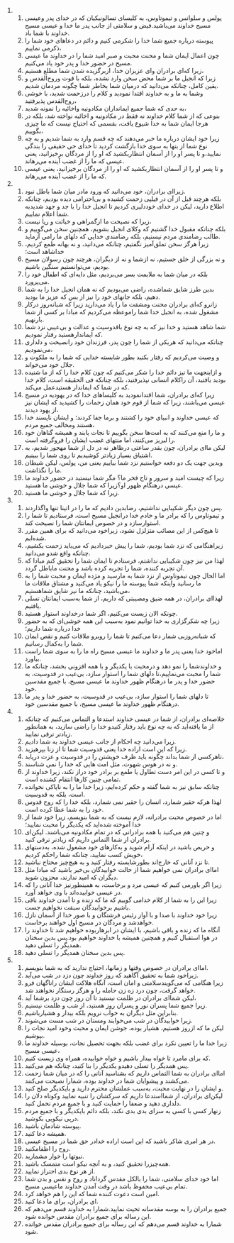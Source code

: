 <ol>
  <li>
    <ol>
      <li>پولس و سلوانس و تیموتاوس، به کلیسای تسالونیکیان که در خدای پدر وعیسی مسیح خداوند می‌باشید.فیض و سلامتی از جانب پدر ما خدا و عیسی مسیح خداوند با شما باد.</li>
      <li>پیوسته درباره جمیع شما خدا را شکرمی کنیم و دائم در دعاهای خود شما را ذکرمی نماییم،</li>
      <li>چون اعمال ایمان شما و محنت محبت و صبر امید شما را در خداوند ما عیسی مسیح در حضور خدا و پدر خود یاد می‌کنیم.</li>
      <li>زیرا که‌ای برادران و‌ای عزیزان خدا، ازبرگزیده شدن شما مطلع هستیم،</li>
      <li>زیرا که انجیل ما بر شما محض سخن وارد نشده، بلکه با قوت وروح‌القدس و یقین کامل، چنانکه می‌دانید که درمیان شما بخاطر شما چگونه مردمان شدیم.</li>
      <li>وشما به ما و به خداوند اقتدا نمودید و کلام را درزحمت شدید، با خوشی روح‌القدس پذیرفتید،</li>
      <li>به حدی که شما جمیع ایمانداران مکادونیه واخائیه را نمونه شدید،</li>
      <li>بنوعی که از شما کلام خداوند نه فقط در مکادونیه و اخائیه نواخته شد، بلکه در هرجا ایمان شما به خدا شیوع یافت، بقسمی که احتیاج نیست که ما چیزی بگوییم،</li>
      <li>زیرا خود ایشان درباره ما خبر می‌دهند که چه قسم وارد به شما شدیم و به چه نوع شما از بتها به سوی خدا بازگشت کردید تا خدای حی حقیقی را بندگی نمایید،و تا پسر او را از آسمان انتظاربکشید که او را از مردگان برخیزانید، یعنی عیسی که ما را از غضب آینده می‌رهاند.</li>
      <li>و تا پسر او را از آسمان انتظاربکشید که او را از مردگان برخیزانید، یعنی عیسی که ما را از غضب آینده می‌رهاند.</li>
    </ol>
  </li>
  <li>
    <ol>
      <li>زیرا‌ای برادران، خود می‌دانید که ورود مادر میان شما باطل نبود.</li>
      <li>بلکه هرچند قبل از آن در فیلپی زحمت کشیده و بی‌احترامی دیده بودیم، چنانکه اطلاع دارید، لیکن در خدای خوددلیری کردیم تا انجیل خدا را با جد و جهد شدیدبه شما اعلام نماییم.</li>
      <li>زیرا که نصیحت ما ازگمراهی و خباثت و ریا نیست،</li>
      <li>بلکه چنانکه مقبول خدا گشتیم که وکلای انجیل بشویم، همچنین سخن می‌گوییم و طالب رضامندی مردم نیستیم، بلکه رضامندی خدایی که دلهای ما رامی آزماید.</li>
      <li>زیرا هرگز سخن تملق‌آمیز نگفتیم، چنانکه می‌دانید، و نه بهانه طمع کردیم، خداشاهد است؛</li>
      <li>و نه بزرگی از خلق جستیم، نه ازشما و نه از دیگران، هرچند چون رسولان مسیح بودیم، می‌توانستیم سنگین باشیم.</li>
      <li>بلکه در میان شما به ملایمت بسر می‌بردیم، مثل دایه‌ای که اطفال خود را می‌پرورد.</li>
      <li>بدین طرز شایق شماشده، راضی می‌بودیم که نه همان انجیل خدا را به شما دهیم، بلکه جانهای خود را نیز از بس که عزیز ما بودید.</li>
      <li>زانرو که‌ای برادران محنت ومشقت ما را یاد می‌دارید زیرا که شبانه‌روز درکار مشغول شده، به انجیل خدا شما راموعظه می‌کردیم که مبادا بر کسی از شما بارنهیم.</li>
      <li>شما شاهد هستید و خدا نیز که به چه نوع باقدوسیت و عدالت و بی‌عیبی نزد شما که ایماندارهستید رفتار نمودیم.</li>
      <li>چنانکه می‌دانید که هریکی از شما را چون پدر، فرزندان خود رانصیحت و دلداری می‌نمودیم،</li>
      <li>و وصیت می‌کردیم که رفتار بکنید بطور شایسته خدایی که شما را به ملکوت و جلال خود می‌خواند.</li>
      <li>و ازاینجهت ما نیز دائم خدا را شکر می‌کنیم که چون کلام خدا را که از ما شنیده بودید یافتید، آن راکلام انسانی نپذیرفتید، بلکه چنانکه فی الحقیقه است، کلام خدا که در شما که ایماندار هستیدعمل می‌کند.</li>
      <li>زیرا که‌ای برادران، شما اقتدانمودید به کلیساهای خدا که در یهودیه در مسیح عیسی می‌باشند، زیرا که شما از قوم خود همان زحمات را کشیدید که ایشان نیز از یهود دیدند،</li>
      <li>که عیسی خداوند و انبیای خود را کشتند و برما جفا کردند؛ و ایشان ناپسند خدا هستند ومخالف جمیع مردم،</li>
      <li>و ما را منع می‌کنند که به امت‌ها سخن بگوییم تا نجات یابند و همیشه گناهان خود را لبریز می‌کنند، اما منتهای غضب ایشان را فروگرفته است.</li>
      <li>لیکن ما‌ای برادران، چون بقدر ساعتی درظاهر نه در دل از شما مهجور شدیم، به اشتیاق بسیار زیادتر کوشیدیم تا روی شما را ببینیم.</li>
      <li>وبدین جهت یک دو دفعه خواستیم نزد شما بیاییم یعنی من، پولس، لیکن شیطان ما را نگذاشت.</li>
      <li>زیرا که چیست امید و سرور و تاج فخر ما؟ مگر شما نیستید در حضور خداوند ما عیسی درهنگام ظهور او؟زیرا که شما جلال و خوشی ما هستید.</li>
      <li>زیرا که شما جلال و خوشی ما هستید.</li>
    </ol>
  </li>
  <li>
    <ol>
      <li>پس چون دیگر شکیبایی نداشتیم، رضابدین دادیم که ما را در اتینا تنها واگذاردند.</li>
      <li>و تیموتاوس را که برادر ما و خادم خدا درانجیل مسیح است، فرستادیم تا شما را استوارسازد و در خصوص ایمانتان شما را نصیحت کند.</li>
      <li>تا هیچ‌کس از این مصائب متزلزل نشود، زیراخود می‌دانید که برای همین مقرر شده‌ایم.</li>
      <li>زیراهنگامی که نزد شما بودیم، شما را پیش خبردادیم که می‌باید زحمت بکشیم، چنانکه واقع شدو می‌دانید.</li>
      <li>لهذا من نیز چون شکیبایی نداشتم، فرستادم تا ایمان شما را تحقیق کنم مبادا که آن تجربه کننده، شما را تجربه کرده باشد و محنت ماباطل گردد.</li>
      <li>اما الحال چون تیموتاوس از نزد شما به مارسید و مژده ایمان و محبت شما را به ما رسانید واینکه شما پیوسته ما را نیکو یاد می‌کنید و مشتاق ملاقات ما می‌باشید، چنانکه ما نیز شایق شماهستیم،</li>
      <li>لهذا‌ای برادران، در همه ضیق ومصیبتی که داریم، از شما به‌سبب ایمانتان تسلی یافتیم.</li>
      <li>چونکه الان زیست می‌کنیم، اگر شما درخداوند استوار هستید.</li>
      <li>زیرا چه شکرگزاری به خدا توانیم نمود به‌سبب این همه خوشی‌ای که به حضور خدا درباره شما داریم؛</li>
      <li>که شبانه‌روزبی شمار دعا می‌کنیم تا شما را روبرو ملاقات کنیم و نقص ایمان شما را به‌کمال رسانیم.</li>
      <li>اماخود خدا یعنی پدر ما و خداوند ما عیسی مسیح راه ما را به سوی شما راست بیاورد.</li>
      <li>و خداوندشما را نمو دهد و درمحبت با یکدیگر و با همه افزونی بخشد، چنانکه ما شما را محبت می‌نماییم،تا دلهای شما را استوار سازد، بی‌عیب در قدوسیت، به حضور خدا و پدر ما درهنگام ظهور خداوند ما عیسی مسیح، با جمیع مقدسین خود.</li>
      <li>تا دلهای شما را استوار سازد، بی‌عیب در قدوسیت، به حضور خدا و پدر ما درهنگام ظهور خداوند ما عیسی مسیح، با جمیع مقدسین خود.</li>
    </ol>
  </li>
  <li>
    <ol>
      <li>خلاصه‌ای برادران، از شما در عیسی خداوند استدعا و التماس می‌کنیم که چنانکه از ما یافته‌اید که به چه نوع باید رفتار کنیدو خدا را راضی سازید، به همانطور زیادتر ترقی نمایید.</li>
      <li>زیرا می‌دانید چه احکام از جانب عیسی خداوند به شما دادیم.</li>
      <li>زیرا که این است اراده خدا یعنی قدوسیت شما تا از زنا بپرهیزید.</li>
      <li>تاهرکسی از شما بداند چگونه باید ظرف خویشتن را در قدوسیت و عزت دریابد،</li>
      <li>و نه در هوس شهوت، مثل امت هایی که خدا را نمی شناسند.</li>
      <li>و تا کسی در این امر دست تطاول یا طمع بر برادر خود دراز نکند، زیرا خداوند از تمامی چنین کارها انتقام کشنده است.</li>
      <li>چنانکه سابق نیز به شما گفته و حکم کرده‌ایم، زیرا خدا ما را به ناپاکی نخوانده است، بلکه به قدوسیت.</li>
      <li>لهذا هرکه حقیر شمارد، انسان را حقیر نمی شمارد، بلکه خدا را که روح قدوس خود را به شما عطا کرده است.</li>
      <li>اما در خصوص محبت برادرانه، لازم نیست که به شما بنویسم، زیرا خود شما از خدا آموخته شده‌اید که یکدیگر را محبت نمایید؛</li>
      <li>و چنین هم می‌کنید با همه برادرانی که در تمام مکادونیه می‌باشند. لیکن‌ای برادران از شما التماس داریم که زیادتر ترقی کنید.</li>
      <li>و حریص باشید در اینکه آرام شوید و به‌کارهای خود مشغول شده، به‌دستهای خویش کسب نمایید، چنانکه شما راحکم کردیم،</li>
      <li>تا نزد آنانی که خارج‌اند بطورشایسته رفتار کنید و به هیچ‌چیز محتاج نباشید.</li>
      <li>اما‌ای برادران نمی خواهیم شما از حالت خوابیدگان بی‌خبر باشید که مبادا مثل دیگران که امید ندارند، محزون شوید.</li>
      <li>زیرا اگر باورمی کنیم که عیسی مرد و برخاست، به همینطورنیز خدا آنانی را که در عیسی خوابیده‌اند با وی خواهد آورد.</li>
      <li>زیرا این را به شما از کلام خدامی گوییم که ما که زنده و تا آمدن خداوند باقی باشیم برخوابیدگان سبقت نخواهیم جست.</li>
      <li>زیرا خود خداوند با صدا و با آواز رئیس فرشتگان و با صور خدا از آسمان نازل خواهدشد و مردگان در مسیح اول خواهند برخاست.</li>
      <li>آنگاه ما که زنده و باقی باشیم، با ایشان در ابرهاربوده خواهیم شد تا خداوند را در هوا استقبال کنیم و همچنین همیشه با خداوند خواهیم بود.پس بدین سخنان همدیگر را تسلی دهید.</li>
      <li>پس بدین سخنان همدیگر را تسلی دهید.</li>
    </ol>
  </li>
  <li>
    <ol>
      <li>اما‌ای برادران در خصوص وقتها و زمانها، احتیاج ندارید که به شما بنویسم.</li>
      <li>زیراخود شما به تحقیق آگاهید که روز خداوند چون دزد در شب می‌آید.</li>
      <li>زیرا هنگامی که می‌گویندسلامتی و امان است، آنگاه هلاکت ایشان راناگهان فرو خواهد گرفت، چون درد زه زن حامله را و هرگز رستگار نخواهند شد.</li>
      <li>لیکن شما‌ای برادران در ظلمت نیستید تا آن روز چون دزد برشما آید،</li>
      <li>زیرا جمیع شما پسران نور و پسران روز هستید، از شب و ظلمت نیستیم.</li>
      <li>بنابراین مثل دیگران به خواب نرویم بلکه بیدار و هشیارباشیم.</li>
      <li>زیرا خوابیدگان در شب می‌خوابند ومستان در شب مست می‌شوند.</li>
      <li>لیکن ما که ازروز هستیم، هشیار بوده، جوشن ایمان و محبت وخود امید نجات را بپوشیم.</li>
      <li>زیرا خدا ما را تعیین نکرد برای غضب بلکه بجهت تحصیل نجات، بوسیله خداوند ما عیسی مسیح،</li>
      <li>که برای مامرد تا خواه بیدار باشیم و خواه خوابیده، همراه وی زیست کنیم.</li>
      <li>پس همدیگر را تسلی دهیدو یکدیگر را بنا کنید، چنانکه هم می‌کنید.</li>
      <li>اما‌ای برادران به شما التماس داریم که بشناسید آنانی را که در میان شما زحمت می‌کشند و پیشوایان شما در خداوند بوده، شمارا نصیحت می‌کنند.</li>
      <li>و ایشان را در نهایت محبت، به‌سبب عملشان محترم دارید و بایکدیگر صلح کنید.</li>
      <li>لیکن‌ای برادران، از شمااستدعا داریم که سرکشان را تنبیه نمایید وکوتاه دلان را دلداری دهید و ضعفا را حمایت کنید و با جمیع مردم تحمل کنید.</li>
      <li>زنهار کسی با کسی به سزای بدی بدی نکند، بلکه دائم بایکدیگر و با جمیع مردم در‌پی نیکویی بکوشید.</li>
      <li>پیوسته شادمان باشید.</li>
      <li>همیشه دعا کنید.</li>
      <li>در هر امری شاکر باشید که این است اراده خدادر حق شما در مسیح عیسی.</li>
      <li>روح را اطفامکنید.</li>
      <li>نبوتها را خوار مشمارید.</li>
      <li>همه‌چیزرا تحقیق کنید، و به آنچه نیکو است متمسک باشید.</li>
      <li>از هر نوع بدی احتراز نمایید.</li>
      <li>اما خود خدای سلامتی، شما را بالکل مقدس گرداناد و روح و نفس و بدن شما تمام بی‌عیب محفوظ باشد در وقت آمدن خداوند ماعیسی مسیح.</li>
      <li>امین است دعوت کننده شما که این را هم خواهد کرد.</li>
      <li>‌ای برادران، برای ما دعا کنید.</li>
      <li>جمیع برادران را به بوسه مقدسانه تحیت نمایید.شمارا به خداوند قسم می‌دهم که این رساله برای جمیع برادران مقدس خوانده شود.</li>
      <li>شمارا به خداوند قسم می‌دهم که این رساله برای جمیع برادران مقدس خوانده شود.</li>
    </ol>
  </li>
</ol>